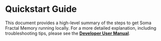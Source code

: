 # Quickstart Guide

This document provides a high-level summary of the steps to get Soma Fractal Memory running locally. For a more detailed explanation, including troubleshooting tips, please see the **[Developer User Manual](DEVELOPER_MANUAL.md)**.

